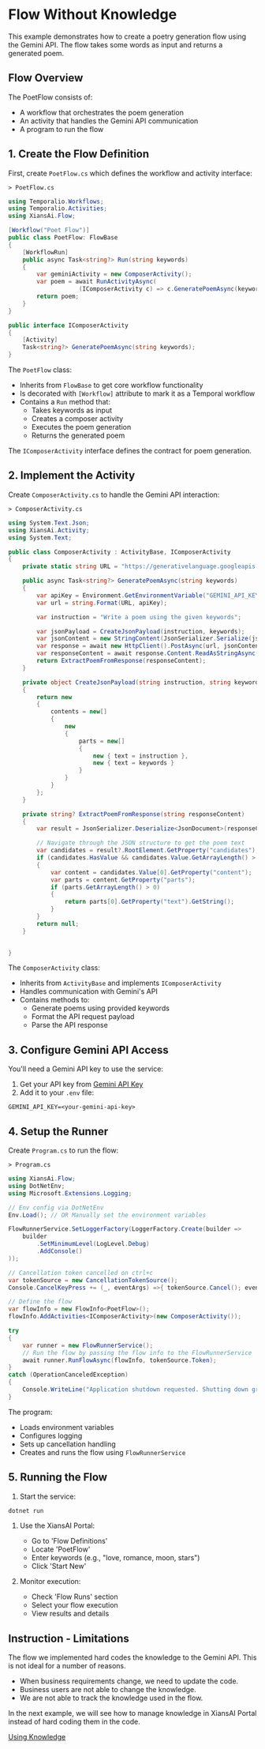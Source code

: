 # Flow Without Knowledge

This example demonstrates how to create a poetry generation flow using the Gemini API. The flow takes some words as input and returns a generated poem.

## Flow Overview

The PoetFlow consists of:

- A workflow that orchestrates the poem generation
- An activity that handles the Gemini API communication
- A program to run the flow

## 1. Create the Flow Definition

First, create `PoetFlow.cs` which defines the workflow and activity interface:

`> PoetFlow.cs`

```csharp
using Temporalio.Workflows;
using Temporalio.Activities;
using XiansAi.Flow;

[Workflow("Poet Flow")]
public class PoetFlow: FlowBase
{
    [WorkflowRun]
    public async Task<string?> Run(string keywords)
    {
        var geminiActivity = new ComposerActivity();
        var poem = await RunActivityAsync(
                    (IComposerActivity c) => c.GeneratePoemAsync(keywords));
        return poem;
    }
}

public interface IComposerActivity
{
    [Activity]
    Task<string?> GeneratePoemAsync(string keywords);
}

```

The `PoetFlow` class:

- Inherits from `FlowBase` to get core workflow functionality
- Is decorated with `[Workflow]` attribute to mark it as a Temporal workflow
- Contains a `Run` method that:
  - Takes keywords as input
  - Creates a composer activity
  - Executes the poem generation
  - Returns the generated poem

The `IComposerActivity` interface defines the contract for poem generation.

## 2. Implement the Activity

Create `ComposerActivity.cs` to handle the Gemini API interaction:

`> ComposerActivity.cs`

```csharp
using System.Text.Json;
using XiansAi.Activity;
using System.Text;

public class ComposerActivity : ActivityBase, IComposerActivity 
{
    private static string URL = "https://generativelanguage.googleapis.com/v1beta/models/gemini-1.5-flash:generateContent?key={0}";

    public async Task<string?> GeneratePoemAsync(string keywords)
    {
        var apiKey = Environment.GetEnvironmentVariable("GEMINI_API_KEY");
        var url = string.Format(URL, apiKey);

        var instruction = "Write a poem using the given keywords";

        var jsonPayload = CreateJsonPayload(instruction, keywords);
        var jsonContent = new StringContent(JsonSerializer.Serialize(jsonPayload), Encoding.UTF8, "application/json");
        var response = await new HttpClient().PostAsync(url, jsonContent);
        var responseContent = await response.Content.ReadAsStringAsync();
        return ExtractPoemFromResponse(responseContent);
    }

    private object CreateJsonPayload(string instruction, string keywords)
    {
        return new
        {
            contents = new[]
            {
                new
                {
                    parts = new[]
                    {
                        new { text = instruction },
                        new { text = keywords }
                    }
                }
            }
        };
    }

    private string? ExtractPoemFromResponse(string responseContent)
    {
        var result = JsonSerializer.Deserialize<JsonDocument>(responseContent);

        // Navigate through the JSON structure to get the poem text
        var candidates = result?.RootElement.GetProperty("candidates");
        if (candidates.HasValue && candidates.Value.GetArrayLength() > 0)
        {
            var content = candidates.Value[0].GetProperty("content");
            var parts = content.GetProperty("parts");
            if (parts.GetArrayLength() > 0)
            {
                return parts[0].GetProperty("text").GetString();
            }
        }
        return null;
    }

    
}
```

The `ComposerActivity` class:

- Inherits from `ActivityBase` and implements `IComposerActivity`
- Handles communication with Gemini's API
- Contains methods to:
    - Generate poems using provided keywords
    - Format the API request payload
    - Parse the API response

## 3. Configure Gemini API Access

You'll need a Gemini API key to use the service:

1. Get your API key from [Gemini API Key](https://aistudio.google.com/apikey)
2. Add it to your `.env` file:

```.env
GEMINI_API_KEY=<your-gemini-api-key>
```

## 4. Setup the Runner

Create `Program.cs` to run the flow:

`> Program.cs`

```csharp
using XiansAi.Flow;
using DotNetEnv;
using Microsoft.Extensions.Logging;

// Env config via DotNetEnv
Env.Load(); // OR Manually set the environment variables

FlowRunnerService.SetLoggerFactory(LoggerFactory.Create(builder => 
    builder
        .SetMinimumLevel(LogLevel.Debug)
        .AddConsole()
));

// Cancellation token cancelled on ctrl+c
var tokenSource = new CancellationTokenSource();
Console.CancelKeyPress += (_, eventArgs) =>{ tokenSource.Cancel(); eventArgs.Cancel = true;};

// Define the flow
var flowInfo = new FlowInfo<PoetFlow>();
flowInfo.AddActivities<IComposerActivity>(new ComposerActivity());

try
{
    var runner = new FlowRunnerService();
    // Run the flow by passing the flow info to the FlowRunnerService
    await runner.RunFlowAsync(flowInfo, tokenSource.Token);
}
catch (OperationCanceledException)
{
    Console.WriteLine("Application shutdown requested. Shutting down gracefully...");
}
```

The program:

- Loads environment variables
- Configures logging
- Sets up cancellation handling
- Creates and runs the flow using `FlowRunnerService`

## 5. Running the Flow

1. Start the service:

```bash
dotnet run
```

1. Use the XiansAI Portal:
    - Go to 'Flow Definitions'
    - Locate 'PoetFlow'
    - Enter keywords (e.g., "love, romance, moon, stars")
    - Click 'Start New'

1. Monitor execution:
    - Check 'Flow Runs' section
    - Select your flow execution
    - View results and details

## Instruction - Limitations

The flow we implemented hard codes the knowledge to the Gemini API. This is not ideal for a number of reasons.

- When business requirements change, we need to update the code.
- Business users are not able to change the knowledge.
- We are not able to track the knowledge used in the flow.

In the next example, we will see how to manage knowledge in XiansAI Portal instead of hard coding them in the code.

[Using Knowledge](./3-using-knowledge.md)
